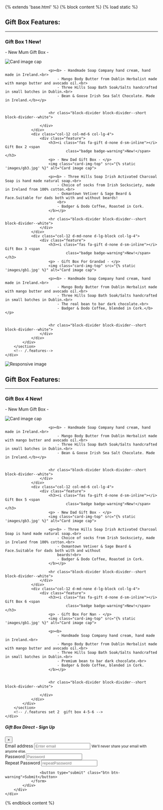 {% extends 'base.html' %}
{% block content %}
{% load static %}

<!--- features-->
<div class="container-wrapper container-wrapper--gold">
    <div class="container features-container content-container">
        <section class="features">
            <div class="row">
                <div class="col-12 page-header">
                    <h2 class="text-uppercase">Gift Box Features:</h2>
                    <hr class="block-divider block-divider--short block-divider--white">
                </div>
            </div>
            <div class="row">
                <div class="col-12 col-md-6 col-lg-4">
                    <div class="feature">
                        <h3><i class="fas fa-gift d-none d-sm-inline"></i> Gift Box 1 <span
                                class="badge badge-warning">New!</span></h3>
                        <p> - New Mum Gift Box - </p>
                        <img class="card-img-top" src="{% static 'images/gb1.jpg' %}" alt="Card image cap">
                        
                        <p><b> - Handmade Soap Company hand cream, hand made in Ireland.<br>
                            - Mango Body Butter from Dublin Herbalist made with mango butter and avocado oil.<br>
                            - Three Hills Soap Bath Soak/Salts handcrafted in small batches in Dublin.<br>
                            - Bean & Goose Irish Sea Salt Chocolate. Made in Ireland.</b></p>
                        

                        <hr class="block-divider block-divider--short block-divider--white">

                    </div>
                </div>
                <div class="col-12 col-md-6 col-lg-4">
                    <div class="feature">
                        <h3><i class="fas fa-gift d-none d-sm-inline"></i> Gift Box 2 <span
                                class="badge badge-warning">New!</span></h3>
                        <p> - New Dad Gift Box - </p>
                        <img class="card-img-top" src="{% static 'images/gb3.jpg' %}" alt="Card image cap">
                        
                        <p><b> - Three Hills Soap Irish Activated Charcoal Soap is hand made natural soap.<br>
                            - Choice of socks from Irish Socksciety, made in Ireland from 100% cotton.<br>
                            - Oxmantown Vetiver & Sage Beard & Face.Suitable for dads both with and without beards!
                            <br>
                            - Badger & Dodo Coffee, Roasted in Cork.
                        </b></p>
                    
                        <hr class="block-divider block-divider--short block-divider--white">
                    </div>
                </div>
                <div class="col-12 d-md-none d-lg-block col-lg-4">
                    <div class="feature">
                        <h3><i class="fas fa-gift d-none d-sm-inline"></i> Gift Box 3 <span
                                class="badge badge-warning">New!</span></h3>
                        <p> - Gift Box For Grandad - </p>
                        <img class="card-img-top" src="{% static 'images/gb1.jpg' %}" alt="Card image cap">
                        
                        <p><b> - Handmade Soap Company hand cream, hand made in Ireland.<br>
                            - Mango Body Butter from Dublin Herbalist made with mango butter and avocado oil.<br>
                            - Three Hills Soap Bath Soak/Salts handcrafted in small batches in Dublin.<br>
                            - The real bean to bar dark chocolate.<br>
                            - Badger & Dodo Coffee, blended in Cork.</b></p>
                        

                        <hr class="block-divider block-divider--short block-divider--white">
                    </div>
                </div>
            </div>
        </section>
        <!-- /.features-->
    </div>
</div>
<!-- Banner for media -->
<div>
    <img src="{% static 'images/16012025.jpg' %}" class="img-fluid" alt="Responsive image">
</div>
<!-- /. banner for media -->

<!--- features set 2 gift box 4-5-6 -->
<div class="container-wrapper container-wrapper--gold">
    <div class="container features-container content-container">
        <section class="features">
            <div class="row">
                <div class="col-12 page-header">
                    <h2 class="text-uppercase">Gift Box Features:</h2>
                    <hr class="block-divider block-divider--short block-divider--white">
                </div>
            </div>
            <div class="row">
                <div class="col-12 col-md-6 col-lg-4">
                    <div class="feature">
                        <h3><i class="fas fa-gift d-none d-sm-inline"></i> Gift Box 4 <span
                                class="badge badge-warning">New!</span></h3>
                        <p> - New Mum Gift Box - </p>
                        <img class="card-img-top" src="{% static 'images/gb1.jpg' %}" alt="Card image cap">
                        
                        <p><b> - Handmade Soap Company hand cream, hand made in Ireland.<br>
                            - Mango Body Butter from Dublin Herbalist made with mango butter and avocado oil.<br>
                            - Three Hills Soap Bath Soak/Salts handcrafted in small batches in Dublin.<br>
                            - Bean & Goose Irish Sea Salt Chocolate. Made in Ireland.</b></p>
                        

                        <hr class="block-divider block-divider--short block-divider--white">
                    </div>
                </div>
                <div class="col-12 col-md-6 col-lg-4">
                    <div class="feature">
                        <h3><i class="fas fa-gift d-none d-sm-inline"></i> Gift Box 5 <span
                                class="badge badge-warning">New!</span></h3>
                        <p> - New Dad Gift Box - </p>
                        <img class="card-img-top" src="{% static 'images/gb3.jpg' %}" alt="Card image cap">
                        
                        <p><b> - Three Hills Soap Irish Activated Charcoal Soap is hand made natural soap.<br>
                            - Choice of socks from Irish Socksciety, made in Ireland from 100% cotton.<br>
                            - Oxmantown Vetiver & Sage Beard & Face.Suitable for dads both with and without
                            beards!<br>
                            - Badger & Dodo Coffee, Roasted in Cork.
                        </b></p>
                         
                        <hr class="block-divider block-divider--short block-divider--white">
                    </div>
                </div>
                <div class="col-12 d-md-none d-lg-block col-lg-4">
                    <div class="feature">
                        <h3><i class="fas fa-gift d-none d-sm-inline"></i> Gift Box 6 <span
                                class="badge badge-warning">New!</span></h3>
                        <p> - Gift Box For Nan - </p>
                        <img class="card-img-top" src="{% static 'images/gb1.jpg' %}" alt="Card image cap">
                        
                        <p><b>
                            - Handmade Soap Company hand cream, hand made in Ireland.<br>
                            - Mango Body Butter from Dublin Herbalist made with mango butter and avocado oil.<br>
                            - Three Hills Soap Bath Soak/Salts handcrafted in small batches in Dublin.<br>
                            - Premium bean to bar dark chocolate.<br>
                            - Badger & Dodo Coffee, blended in Cork.
                        </b></p>
                        

                        <hr class="block-divider block-divider--short block-divider--white">

                    </div>
                </div>
            </div>
        </section>
        <!-- /.features set 2  gift box 4-5-6 -->
    </div>
</div>

<div class="modal" tabindex="-1" role="dialog" id="signUpModal">
    <div class="modal-dialog" role="document">
        <div class="modal-content">
            <div class="modal-header">
                <h5 class="modal-title">Gift Box Direct - Sign Up</h5>
                <button type="button" class="close" data-dismiss="modal" aria-label="Close">
                    <span aria-hidden="true">&times;</span>
                </button>
            </div>
            <div class="modal-body">
                <form>
                    <div class="form-group">
                        <label for="exampleInputEmail1">Email address</label>
                        <input type="email" class="form-control" id="exampleInputEmail1"
                            aria-describedby="emailHelp" placeholder="Enter email">
                        <small id="emailHelp" class="form-text text-muted">We'll never share your email with anyone
                            else.</small>
                    </div>
                    <div class="form-group">
                        <label for="password">Password</label>
                        <input type="password" class="form-control" id="password" placeholder="Password">
                    </div>
                    <div class="form-group">
                        <label for="repeatPassword">Repeat Password</label>
                        <input type="password" class="form-control" id="repeatPassword"
                            placeholder="repeatPassword">
                    </div>

                    <button type="submit" class="btn btn-warning">Submit</button>
                </form>
            </div>
        </div>
    </div>
</div>

{% endblock content %}
